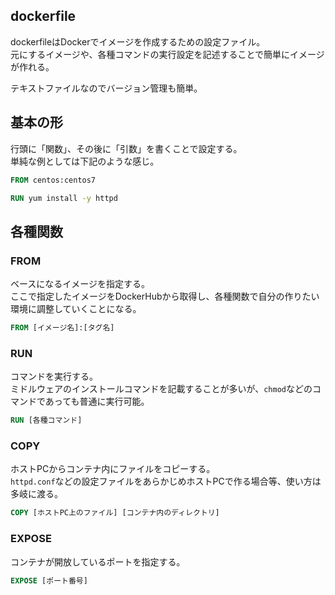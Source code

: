 ## dockerfile
dockerfileはDockerでイメージを作成するための設定ファイル。  
元にするイメージや、各種コマンドの実行設定を記述することで簡単にイメージが作れる。

テキストファイルなのでバージョン管理も簡単。

## 基本の形
行頭に「関数」、その後に「引数」を書くことで設定する。  
単純な例としては下記のような感じ。
```dockerfile
FROM centos:centos7

RUN yum install -y httpd
```

## 各種関数
### FROM
ベースになるイメージを指定する。  
ここで指定したイメージをDockerHubから取得し、各種関数で自分の作りたい環境に調整していくことになる。

```dockerfile
FROM [イメージ名]:[タグ名]
```

### RUN
コマンドを実行する。  
ミドルウェアのインストールコマンドを記載することが多いが、`chmod`などのコマンドであっても普通に実行可能。

```dockerfile
RUN [各種コマンド]
```

### COPY
ホストPCからコンテナ内にファイルをコピーする。  
`httpd.conf`などの設定ファイルをあらかじめホストPCで作る場合等、使い方は多岐に渡る。

```dockerfile
COPY [ホストPC上のファイル] [コンテナ内のディレクトリ]
```

### EXPOSE
コンテナが開放しているポートを指定する。

```dockerfile
EXPOSE [ポート番号]
```